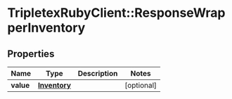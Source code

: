 # TripletexRubyClient::ResponseWrapperInventory

## Properties
Name | Type | Description | Notes
------------ | ------------- | ------------- | -------------
**value** | [**Inventory**](Inventory.md) |  | [optional] 


